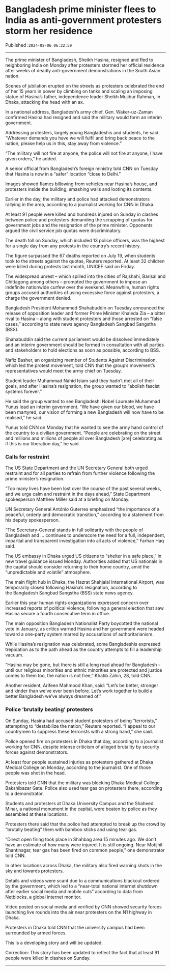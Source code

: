 # Bangladesh prime minister flees to India as anti-government protesters storm her residence

Published :`2024-08-06 06:22:59`

---

The prime minister of Bangladesh, Sheikh Hasina, resigned and fled to neighboring India on Monday after protesters stormed her official residence after weeks of deadly anti-government demonstrations in the South Asian nation.

Scenes of jubilation erupted on the streets as protesters celebrated the end of her 15 years in power by climbing on tanks and scaling an imposing statue of Hasina’s father, independence leader Sheikh Mujibur Rahman, in Dhaka, attacking the head with an ax.

In a national address, Bangladesh’s army chief, Gen. Waker-uz-Zaman confirmed Hasina had resigned and said the military would form an interim government.

Addressing protesters, largely young Bangladeshis and students, he said: “Whatever demands you have we will fulfil and bring back peace to the nation, please help us in this, stay away from violence.”

“The military will not fire at anyone, the police will not fire at anyone, I have given orders,” he added.

A senior official from Bangladesh’s foreign ministry told CNN on Tuesday that Hasina is now in a “safer”  location “close to Delhi.”

Images showed flames billowing from vehicles near Hasina’s house, and protesters inside the building, smashing walls and looting its contents.

Earlier in the day, the military and police had attacked demonstrators rallying in the area, according to a journalist working for CNN in Dhaka.

At least 91 people were killed and hundreds injured on Sunday in clashes between police and protesters demanding the scrapping of quotas for government jobs and the resignation of the prime minister. Opponents argued the civil service job quotas were discriminatory.

The death toll on Sunday, which included 13 police officers, was the highest for a single day from any protests in the country’s recent history.

The figure surpassed the 67 deaths reported on July 19, when students took to the streets against the quotas, Reuters reported. At least 32 children were killed during protests last month, UNICEF said on Friday.

The widespread unrest – which spilled into the cities of Rajshahi, Barisal and Chittagong among others – prompted the government to impose an indefinite nationwide curfew over the weekend. Meanwhile, human rights groups accused authorities of using excessive force against protesters, a charge the government denied.

Bangladesh President Mohammed Shahabuddin on Tuesday announced the release of opposition leader and former Prime Minister Khaleda Zia – a bitter rival to Hasina – along with student protesters and those arrested on “false cases,” according to state news agency Bangladesh Sangbad Sangstha (BSS).

Shahabuddin said the current parliament would be dissolved immediately and an interim government should be formed in consultation with all parties and stakeholders to hold elections as soon as possible, according to BSS.

Nafiz Basher, an organizing member of Students Against Discrimination, which led the protest movement, told CNN that the group’s movement’s representatives would meet the army chief on Tuesday.

Student leader Muhammad Nahid Islam said they hadn’t met all of their goals, and after Hasina’s resignation, the group wanted to “abolish fascist systems forever.”

He said the group wanted to see Bangladeshi Nobel Laureate Muhammad Yunus lead an interim government. “We have given our blood, we have been martyred, our vision of forming a new Bangladesh will now have to be realised,” he said.

Yunus told CNN on Monday that he wanted to see the army hand control of the country to a civilian government. “People are celebrating on the street and millions and millions of people all over Bangladesh [are] celebrating as if this is our liberation day,” he said.

### Calls for restraint

The US State Department and the UN Secretary General both urged restraint and for all parties to refrain from further violence following the prime minister’s resignation.

“Too many lives have been lost over the course of the past several weeks, and we urge calm and restraint in the days ahead,” State Department spokesperson Matthew Miller said at a briefing on Monday.

UN Secretary General António Guterres emphasized “the importance of a peaceful, orderly and democratic transition,” according to a statement from his deputy spokesperson.

“The Secretary-General stands in full solidarity with the people of Bangladesh and … continues to underscore the need for a full, independent, impartial and transparent investigation into all acts of violence,” Farhan Haq said.

The US embassy in Dhaka urged US citizens to “shelter in a safe place,” in new travel guidance issued Monday. Authorities added that US nationals in the capital should consider returning to their home country, amid the “unpredictable and volatile” atmosphere.

The main flight hub in Dhaka, the Hazrat Shahjalal International Airport, was temporarily closed following Hasina’s resignation, according to the Bangladesh Sangbad Sangstha (BSS) state news agency.

Earlier this year human rights organizations expressed concern over increased reports of political violence, following a general election that saw Hasina secure a fourth consecutive term in office.

The main opposition Bangladesh Nationalist Party boycotted the national vote in January, as critics warned Hasina and her government were headed toward a one-party system marred by accusations of authoritarianism.

While Hasina’s resignation was celebrated, some Bangladeshis expressed trepidation as to the path ahead as the country attempts to fill a leadership vacuum.

“Hasina may be gone, but there is still a long road ahead for Bangladesh – until our religious minorities and ethnic minorities are protected and justice comes to them too, the nation is not free,” Khatib Zahin, 28, told CNN.

Another resident, Arifeen Mahmood Khan, said: “Let’s be better, stronger and kinder than we’ve ever been before. Let’s work together to build a better Bangladesh we’ve always dreamed of.”

### Police ‘brutally beating’ protesters

On Sunday, Hasina had accused student protesters of being “terrorists,” attempting to “destabilize the nation,” Reuters reported. “I appeal to our countrymen to suppress these terrorists with a strong hand,” she said.

Police opened fire on protesters in Dhaka that day, according to a journalist working for CNN, despite intense criticism of alleged brutality by security forces against demonstrators.

At least four people sustained injuries as protesters gathered at Dhaka Medical College on Monday, according to the journalist. One of those people was shot in the head.

Protesters told CNN that ⁠the military was blocking Dhaka Medical College Bakshibazar Gate. Police also used tear gas on protesters there, according to a demonstrator.

Students and protesters at Dhaka University Campus and the Shaheed Minar, a national monument in the capital, were beaten by police as they assembled at these locations.

Protesters there said that the police had attempted to break up the crowd by “brutally beating” them with bamboo sticks and using tear gas.

“Direct open firing took place in Shahbag area 15 minutes ago. We don’t have an estimate of how many were injured. It is still ongoing. Near Motijhil Shantinagar, tear gas has been fired on common people,” one demonstrator told CNN.

In other locations across Dhaka, the military also fired warning shots in the sky and towards protesters.

Details and videos were scant due to a communications blackout ordered by the government, which led to a “near-total national internet shutdown after earlier social media and mobile cuts” according to data from Netblocks, a global internet monitor.

Video posted on social media and verified by CNN showed security forces launching live rounds into the air near protesters on the N1 highway in Dhaka.

Protesters in Dhaka told CNN that the university campus had been surrounded by armed forces.

This is a developing story and will be updated.

Correction: This story has been updated to reflect the fact that at least 91 people were killed in clashes on Sunday.

---

